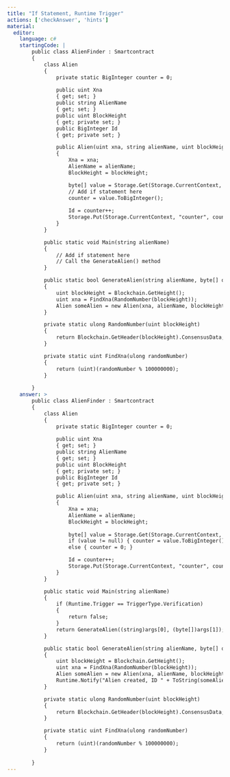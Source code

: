 ```yaml
---
title: "If Statement, Runtime Trigger"
actions: ['checkAnswer', 'hints']
material: 
  editor:
    language: c#
    startingCode: |
        public class AlienFinder : Smartcontract
        {
            class Alien
            {               
                private static BigInteger counter = 0; 
                
                public uint Xna
                { get; set; }
                public string AlienName
                { get; set; }
                public uint BlockHeight
                { get; private set; }
                public BigInteger Id 
                { get; private set; }

                public Alien(uint xna, string alienName, uint blockHeight) 
                {
                    Xna = xna; 
                    AlienName = alienName;
                    BlockHeight = blockHeight;

                    byte[] value = Storage.Get(Storage.CurrentContext, "counter"); 
                    // Add if statement here
                    counter = value.ToBigInteger(); 
                    
                    Id = counter++; 
                    Storage.Put(Storage.CurrentContext, "counter", counter); 
                }
            }

            public static void Main(string alienName) 
            {
                // Add if statement here
                // Call the GenerateAlien() method
            }

            public static bool GenerateAlien(string alienName, byte[] owner)
            {
                uint blockHeight = Blockchain.GetHeight();
                uint xna = FindXna(RandomNumber(blockHeight));
                Alien someAlien = new Alien(xna, alienName, blockHeight);                Runtime.Notify("Alien created, ID " + ToString(someAlien.Id));
            }

            private static ulong RandomNumber(uint blockHeight)
            {
                return Blockchain.GetHeader(blockHeight).ConsensusData; 
            }

            private static uint FindXna(ulong randomNumber)
            {
                return (uint)(randomNumber % 100000000);
            }
            
        }
    answer: > 
        public class AlienFinder : Smartcontract
        {
            class Alien
            {               
                private static BigInteger counter = 0; 
                
                public uint Xna
                { get; set; }
                public string AlienName
                { get; set; }
                public uint BlockHeight
                { get; private set; }
                public BigInteger Id 
                { get; private set; }

                public Alien(uint xna, string alienName, uint blockHeight) 
                {
                    Xna = xna; 
                    AlienName = alienName;
                    BlockHeight = blockHeight;
                    
                    byte[] value = Storage.Get(Storage.CurrentContext, "counter"); 
                    if (value != null) { counter = value.ToBigInteger(); }
                    else { counter = 0; }

                    Id = counter++; 
                    Storage.Put(Storage.CurrentContext, "counter", counter); 
                }
            }

            public static void Main(string alienName) 
            {
                if (Runtime.Trigger == TriggerType.Verification) 
                {
                    return false; 
                }
                return GenerateAlien((string)args[0], (byte[])args[1]); 
            }

            public static bool GenerateAlien(string alienName, byte[] owner)
            {
                uint blockHeight = Blockchain.GetHeight();
                uint xna = FindXna(RandomNumber(blockHeight));
                Alien someAlien = new Alien(xna, alienName, blockHeight);
                Runtime.Notify("Alien created, ID " + ToString(someAlien.Id));
            }

            private static ulong RandomNumber(uint blockHeight)
            {
                return Blockchain.GetHeader(blockHeight).ConsensusData; 
            }

            private static uint FindXna(ulong randomNumber)
            {
                return (uint)(randomNumber % 100000000);
            }
            
        }
---
```

